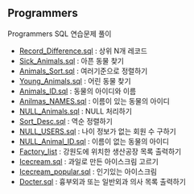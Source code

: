 ## Programmers

Programmers SQL 연습문제 풀이

- [Record_Difference.sql](./P_SQL/Record_Difference.sql) : 상위 N개 레코드
- [Sick_Animals.sql](./P_SQL/Sick_Animals.sql) : 아픈 동물 찾기
- [Animals_Sort.sql](./P_SQL/Animals_Sort.sql) : 여러기준으로 정렬하기
- [Young_Animals.sql](./P_SQL/Young_Animals.sql) : 어린 동물 찾기
- [Animals_ID.sql](./P_SQL/Animals_ID.sql) : 동물의 아이디와 이름
- [Anilmas_NAMES.sql](./P_SQL/Animals_NAMES.sql) : 이름이 있는 동물의 아이디
- [NULL_Animals.sql](./P_SQL/NULL_Animals.sql) : NULL 처리하기
- [Sort_Desc.sql](./P_SQL/Sort_Desc.sql) : 역순 정렬하기
- [NULL_USERS.sql](./P_SQL/NULL_USERS.sql) : 나이 정보가 없는 회원 수 구하기
- [NULL_Animal_ID.sql](./P_SQL/NULL_Animal_ID.sql) : 이름이 없는 동물의 아이디
- [Factory_list](./P_SQL/Factory_list.sql) : 강원도에 위치한 생산공장 목록 출력하기
- [Icecream.sql](./P_SQL/Icecream.sql) : 과일로 만든 아이스크림 고르기
- [Icecream_popular.sql](./P_SQL/Icecream_popular.sql) : 인기있는 아이스크림
- [Docter.sql](./P_SQL/Docter.sql) : 흉부외과 또는 일반외과 의사 목록 출력하기
